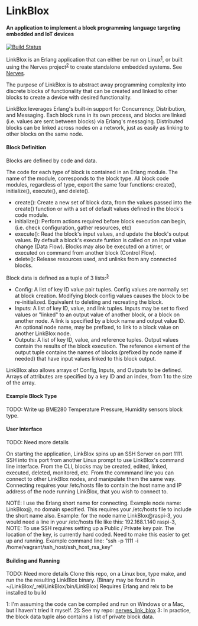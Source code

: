 # LinkBlox #

#### An application to implement a block programming language targeting embedded and IoT devices ####

[![Build Status](https://travis-ci.org/mdsebald/LinkBlox.png?branch=master)](https://travis-ci.org/mdsebald/LinkBlox)

LinkBlox is an Erlang application that can either be run on Linux<sup>[1](#fn01)</sup>, or built using the Nerves project<sup>[2](#fn02)</sup> to create standalone embedded systems.  See [Nerves](http://nerves-project.org/ "Nerves Project").

The purpose of LinkBlox is to abstract away programming complexity into discrete blocks of functionality that can be created and linked to other blocks to create a device with desired functionality.

LinkBlox leverages Erlang's built-in support for Concurrency, Distribution, and Messaging.  Each block runs in its own process, and blocks are linked (i.e. values are sent between blocks) via Erlang's messaging. Distributed blocks can be linked across nodes on a network, just as easily as linking to other blocks on the same node.

#### Block Definition ####

Blocks are defined by code and data.

The code for each type of block is contained in an Erlang module.  The name of the module, corresponds to the block type.  All block code modules, regardless of type, export the same four functions: create(), initialize(), execute(), and delete().

- create(): Create a new set of block data, from the values passed into the create() function or with a set of default values defined in the block's code module.
- initialize(): Perform actions required before block execution can begin, (i.e. check configuration, gather resources, etc)
- execute(): Read the block's input values, and update the block's output values. By default a block's execute funtion is called on an input value change (Data Flow).  Blocks may also be executed on a timer, or executed on command from another block (Control Flow).
- delete(): Release resources used, and unlinks from any connected blocks.

Block data is defined as a tuple of 3 lists:<sup>[3](#fn03)</sup>
 - Config: A list of key ID value pair tuples. Config values are normally set at block creation.  Modifying block config values causes the block to be re-initialized.  Equivalent to deleting and recreating the block.
 - Inputs: A list of key ID, value, and link tuples. Inputs may be set to fixed values or "linked" to an output value of another block, or a block on another node.  A link is specified by a block name and output value ID. An optional node name, may be prefixed, to link to a block value on another LinkBlox node.
 - Outputs: A list of key ID, value, and reference tuples. Output values contain the results of the block execution.  The reference element of the output tuple contains the names of blocks (prefixed by node name if needed) that have input values linked to this block output.
 
 LinkBlox also allows arrays of Config, Inputs, and Outputs to be defined.  Arrays of attributes are specified by a key ID and an index, from 1 to the size of the array.
 
#### Example Block Type ####

TODO: Write up BME280 Temperature Pressure, Humidity sensors block type.
 
#### User Interface ####

TODO: Need more details

On starting the application, LinkBlox spins up an SSH Server on port 1111.  SSH into this port from another Linux prompt to use LinkBlox's command line interface. From the CLI, blocks may be created, edited, linked, executed, deleted, monitored, etc. From the commmand line you can connect to other LinkBlox nodes, and manipulate them the same way. Connecting requires your /etc/hosts file to contain the host name and IP address of the node running LinkBlox, that you wish to connect to.  

NOTE: I use the Erlang short name for connecting.  Example node name:  LinkBlox@<hostname>,  no domain specified.  This requires your /etc/hosts file to include the short name also.  Example: for the node name LinkBlox@raspi-3,  you would need a line in your /etc/hosts file like this:  192.168.1.140  raspi-3,  
NOTE: To use SSH requires setting up a Public / Private key pair.  The location of the key, is currently hard coded. Need to make this easier to get up and running.  Example command line:  "ssh <yourhostname> -p 1111  -i /home/vagrant/ssh_host/ssh_host_rsa_key"

#### Building and Running ####

TODO: Need more details
Clone this repo, on a Linux box, type make, and run the the resulting LinkBlox binary.  (Binary may be found in ~/LinkBlox/_rel/LinkBlox/bin/LinkBlox)
Requires Erlang and relx to be installed to build


<a name="fn01">1</a>: I'm assuming the code can be compiled and run on Windows or a Mac, but I haven't tried it myself.
<a name="fn02">2</a>]: See my repo: [nerves_link_blox][1]
<a name="fn03">3</a>: In practice, the block data tuple also contains a list of private block data.

[1]: https://github.com/mdsebald/nerves_link_blox
